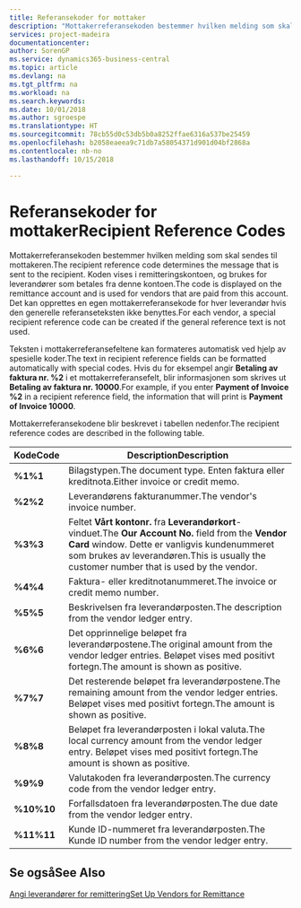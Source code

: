 ```yaml
---
title: Referansekoder for mottaker
description: "Mottakerreferansekoden bestemmer hvilken melding som skal sendes til mottakeren. Koden vises i remitteringskontoen, og brukes for leverandører som betales fra denne kontoen."
services: project-madeira
documentationcenter: 
author: SorenGP
ms.service: dynamics365-business-central
ms.topic: article
ms.devlang: na
ms.tgt_pltfrm: na
ms.workload: na
ms.search.keywords: 
ms.date: 10/01/2018
ms.author: sgroespe
ms.translationtype: HT
ms.sourcegitcommit: 78cb55d0c53db5b0a8252ffae6316a537be25459
ms.openlocfilehash: b2058eaeea9c71db7a58054371d901d04bf2868a
ms.contentlocale: nb-no
ms.lasthandoff: 10/15/2018

---
```

# <a name="recipient-reference-codes"></a><span data-ttu-id="25a4c-104">Referansekoder for mottaker</span><span class="sxs-lookup"><span data-stu-id="25a4c-104">Recipient Reference Codes</span></span>
<span data-ttu-id="25a4c-105">Mottakerreferansekoden bestemmer hvilken melding som skal sendes til mottakeren.</span><span class="sxs-lookup"><span data-stu-id="25a4c-105">The recipient reference code determines the message that is sent to the recipient.</span></span> <span data-ttu-id="25a4c-106">Koden vises i remitteringskontoen, og brukes for leverandører som betales fra denne kontoen.</span><span class="sxs-lookup"><span data-stu-id="25a4c-106">The code is displayed on the remittance account and is used for vendors that are paid from this account.</span></span> <span data-ttu-id="25a4c-107">Det kan opprettes en egen mottakerreferansekode for hver leverandør hvis den generelle referanseteksten ikke benyttes.</span><span class="sxs-lookup"><span data-stu-id="25a4c-107">For each vendor, a special recipient reference code can be created if the general reference text is not used.</span></span>  

<span data-ttu-id="25a4c-108">Teksten i mottakerreferansefeltene kan formateres automatisk ved hjelp av spesielle koder.</span><span class="sxs-lookup"><span data-stu-id="25a4c-108">The text in recipient reference fields can be formatted automatically with special codes.</span></span> <span data-ttu-id="25a4c-109">Hvis du for eksempel angir **Betaling av faktura nr. %2** i et mottakerreferansefelt, blir informasjonen som skrives ut **Betaling av faktura nr. 10000**.</span><span class="sxs-lookup"><span data-stu-id="25a4c-109">For example, if you enter **Payment of Invoice %2** in a recipient reference field, the information that will print is **Payment of Invoice 10000**.</span></span>  

<span data-ttu-id="25a4c-110">Mottakerreferansekodene blir beskrevet i tabellen nedenfor.</span><span class="sxs-lookup"><span data-stu-id="25a4c-110">The recipient reference codes are described in the following table.</span></span>  

|<span data-ttu-id="25a4c-111">**Kode**</span><span class="sxs-lookup"><span data-stu-id="25a4c-111">**Code**</span></span>|<span data-ttu-id="25a4c-112">Description</span><span class="sxs-lookup"><span data-stu-id="25a4c-112">Description</span></span>|  
|--------------|---------------------------------------|  
|<span data-ttu-id="25a4c-113">**%1**</span><span class="sxs-lookup"><span data-stu-id="25a4c-113">**%1**</span></span>|<span data-ttu-id="25a4c-114">Bilagstypen.</span><span class="sxs-lookup"><span data-stu-id="25a4c-114">The document type.</span></span> <span data-ttu-id="25a4c-115">Enten faktura eller kreditnota.</span><span class="sxs-lookup"><span data-stu-id="25a4c-115">Either invoice or credit memo.</span></span>|  
|<span data-ttu-id="25a4c-116">**%2**</span><span class="sxs-lookup"><span data-stu-id="25a4c-116">**%2**</span></span>|<span data-ttu-id="25a4c-117">Leverandørens fakturanummer.</span><span class="sxs-lookup"><span data-stu-id="25a4c-117">The vendor's invoice number.</span></span>|  
|<span data-ttu-id="25a4c-118">**%3**</span><span class="sxs-lookup"><span data-stu-id="25a4c-118">**%3**</span></span>|<span data-ttu-id="25a4c-119">Feltet **Vårt kontonr.** fra **Leverandørkort**-vinduet.</span><span class="sxs-lookup"><span data-stu-id="25a4c-119">The **Our Account No.** field from the **Vendor Card** window.</span></span> <span data-ttu-id="25a4c-120">Dette er vanligvis kundenummeret som brukes av leverandøren.</span><span class="sxs-lookup"><span data-stu-id="25a4c-120">This is usually the customer number that is used by the vendor.</span></span>|  
|<span data-ttu-id="25a4c-121">**%4**</span><span class="sxs-lookup"><span data-stu-id="25a4c-121">**%4**</span></span>|<span data-ttu-id="25a4c-122">Faktura- eller kreditnotanummeret.</span><span class="sxs-lookup"><span data-stu-id="25a4c-122">The invoice or credit memo number.</span></span>|  
|<span data-ttu-id="25a4c-123">**%5**</span><span class="sxs-lookup"><span data-stu-id="25a4c-123">**%5**</span></span>|<span data-ttu-id="25a4c-124">Beskrivelsen fra leverandørposten.</span><span class="sxs-lookup"><span data-stu-id="25a4c-124">The description from the vendor ledger entry.</span></span>|  
|<span data-ttu-id="25a4c-125">**%6**</span><span class="sxs-lookup"><span data-stu-id="25a4c-125">**%6**</span></span>|<span data-ttu-id="25a4c-126">Det opprinnelige beløpet fra leverandørpostene.</span><span class="sxs-lookup"><span data-stu-id="25a4c-126">The original amount from the vendor ledger entries.</span></span> <span data-ttu-id="25a4c-127">Beløpet vises med positivt fortegn.</span><span class="sxs-lookup"><span data-stu-id="25a4c-127">The amount is shown as positive.</span></span>|  
|<span data-ttu-id="25a4c-128">**%7**</span><span class="sxs-lookup"><span data-stu-id="25a4c-128">**%7**</span></span>|<span data-ttu-id="25a4c-129">Det resterende beløpet fra leverandørpostene.</span><span class="sxs-lookup"><span data-stu-id="25a4c-129">The remaining amount from the vendor ledger entries.</span></span> <span data-ttu-id="25a4c-130">Beløpet vises med positivt fortegn.</span><span class="sxs-lookup"><span data-stu-id="25a4c-130">The amount is shown as positive.</span></span>|  
|<span data-ttu-id="25a4c-131">**%8**</span><span class="sxs-lookup"><span data-stu-id="25a4c-131">**%8**</span></span>|<span data-ttu-id="25a4c-132">Beløpet fra leverandørposten i lokal valuta.</span><span class="sxs-lookup"><span data-stu-id="25a4c-132">The local currency amount from the vendor ledger entry.</span></span> <span data-ttu-id="25a4c-133">Beløpet vises med positivt fortegn.</span><span class="sxs-lookup"><span data-stu-id="25a4c-133">The amount is shown as positive.</span></span>|  
|<span data-ttu-id="25a4c-134">**%9**</span><span class="sxs-lookup"><span data-stu-id="25a4c-134">**%9**</span></span>|<span data-ttu-id="25a4c-135">Valutakoden fra leverandørposten.</span><span class="sxs-lookup"><span data-stu-id="25a4c-135">The currency code from the vendor ledger entry.</span></span>|  
|<span data-ttu-id="25a4c-136">**%10**</span><span class="sxs-lookup"><span data-stu-id="25a4c-136">**%10**</span></span>|<span data-ttu-id="25a4c-137">Forfallsdatoen fra leverandørposten.</span><span class="sxs-lookup"><span data-stu-id="25a4c-137">The due date from the vendor ledger entry.</span></span>|  
|<span data-ttu-id="25a4c-138">**%11**</span><span class="sxs-lookup"><span data-stu-id="25a4c-138">**%11**</span></span>|<span data-ttu-id="25a4c-139">Kunde ID-nummeret fra leverandørposten.</span><span class="sxs-lookup"><span data-stu-id="25a4c-139">The Kunde ID number from the vendor ledger entry.</span></span>|  

## <a name="see-also"></a><span data-ttu-id="25a4c-140">Se også</span><span class="sxs-lookup"><span data-stu-id="25a4c-140">See Also</span></span>  
 [<span data-ttu-id="25a4c-141">Angi leverandører for remittering</span><span class="sxs-lookup"><span data-stu-id="25a4c-141">Set Up Vendors for Remittance</span></span>](how-to-set-up-vendors-for-remittance.md)

